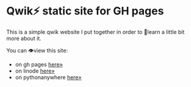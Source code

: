# Qwik⚡️ static site for GH pages

This is a simple qwik website I put together in order to 🧠learn a little bit more about it. 

You can 👁view this site:
 - on gh pages [here&raquo;](https://marmadilemanteater.github.io)
 - on linode [here&raquo;](https://qwik.marmadilemanteater.dev)
 - on pythonanywhere [here&raquo;](https://marmadilemanteater.pythonanywhere.com)
